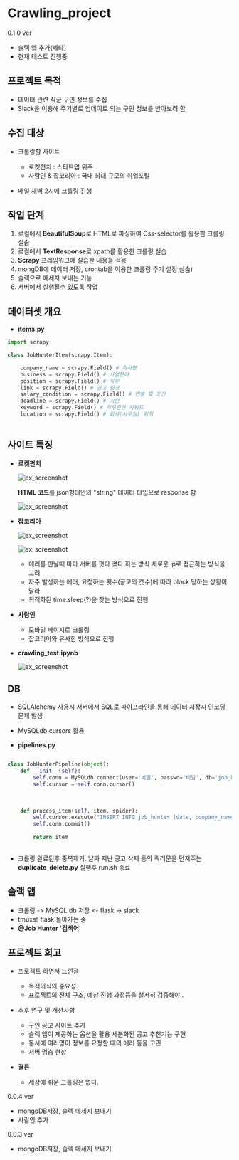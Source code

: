 # Crawling_project
0.1.0 ver
- 슬랙 앱 추가(베타)
- 현재 테스트 진행중

## 프로젝트 목적

- 데이터 관련 직군 구인 정보를 수집
- Slack을 이용해 주기별로 업데이트 되는 구인 정보를 받아보려 함


## 수집 대상

- 크롤링할 사이트
  - 로켓펀치 : 스타트업 위주
  - 사람인 & 잡코리아 : 국내 최대 규모의 취업포털
 
- 매일 새벽 2시에 크롤링 진행

## 작업 단계

  1. 로컬에서 **BeautifulSoup**로 HTML로 파싱하여 Css-selector를 활용한 크롤링 실습
  2. 로컬에서 **TextResponse**로 xpath를 활용한 크롤링 실습
  3. **Scrapy** 프레임워크에 실습한 내용을 적용
  4. mongDB에 데이터 저장, crontab을 이용한 크롤링 주기 설정 실습)
  5. 슬랙으로 메세지 보내는 기능 
  6. 서버에서 실행될수 있도록 작업 


## 데이터셋 개요

- **items.py**
```python
import scrapy

class JobHunterItem(scrapy.Item):

    company_name = scrapy.Field() # 회사명
    business = scrapy.Field() # 사업분야
    position = scrapy.Field() # 직무
    link = scrapy.Field() # 공고 링크
    salary_condition = scrapy.Field() # 연봉 및 조건
    deadline = scrapy.Field() # 기한
    keyword = scrapy.Field() # 직무관련 키워드
    location = scrapy.Field() # 회사(사무실) 위치
    
``` 


## 사이트 특징

- **로켓펀치** 

  ![ex_screenshot](./img/rocketpunch.png)

  **HTML 코드**를 json형태안의 "string" 데이터 타입으로 response 함
  
  ![ex_screenshot](./img/rocketpunch2.png)



- **잡코리아**

  ![ex_screenshot](./img/jobkorea1.png)
  
  ![ex_screenshot](./img/jobkorea2.png)
  - 에러를 만날때 마다 서버를 껏다 켰다 하는 방식 새로운 ip로 접근하는 방식을 고려
  - 자주 발생하는 에러, 요청하는 횟수(공고의 갯수)에 따라 block 당하는 상황이 달라
  - 최적화된 time.sleep(?)을 찾는 방식으로 진행

- **사람인** 
  - 모바일 페이지로 크롤링
  - 잡코리아와 유사한 방식으로 진행

- **crawling_test.ipynb**

  ![ex_screenshot](./img/saramin.png)


## DB
- SQLAlchemy 사용시 서버에서 SQL로 파이프라인을 통해 데이터 저장시 인코딩 문제 발생
- MySQLdb.cursors 활용

- **pipelines.py**

```python

class JobHunterPipeline(object):
    def __init__(self):
        self.conn = MySQLdb.connect(user='비밀', passwd='비밀', db='job_hunter', host='비밀', charset="utf8", use_unicode=True)
        self.cursor = self.conn.cursor()
        
 
 
    def process_item(self, item, spider):      
        self.cursor.execute("INSERT INTO job_hunter (date, company_name, business, position, link, salary_condition, deadline, keyword, location) VALUES (%s, %s, %s, %s, %s, %s, %s, %s, %s)", (item['date'], item["company_name"].encode('utf-8'), item["business"].encode('utf-8'), item["position"].encode('utf-8'), item["link"].encode('utf-8'), item["salary_condition"].encode('utf-8'), item["deadline"].encode('utf-8'), item["keyword"].encode('utf-8'), item['location'].encode('utf-8')))
        self.conn.commit()
    
        return item 
        
````
- 크롤링 완료된후 중복제거, 날짜 지난 공고 삭제 등의 쿼리문을 던져주는 **duplicate_delete.py** 실행후 run.sh 종료


## 슬랙 앱

 - 크롤링 -> MySQL db 저장 <- flask -> slack
 - tmux로 flask 돌아가는 중
 - **@Job Hunter '검색어'** 


## 프로젝트 회고
 - 프로젝트 하면서 느낀점
   - 목적의식의 중요성
   - 프로젝트의 전체 구조, 예상 진행 과정등을 철저히 검증해야..

 - 추후 연구 및 개선사항
   - 구인 공고 사이트 추가
   - 슬랙 앱이 제공하는 옵션을 활용 세분화된 공고 추천기능 구현
   - 동시에 여러명이 정보를 요청할 때의 에러 등을 고민
   - 서버 멈춤 현상 
   
 - **결론**
   - 세상에 쉬운 크롤링은 없다.

  
  
  
  
0.0.4 ver
- mongoDB저장, 슬렉 메세지 보내기
- 사람인 추가

0.0.3 ver
- mongoDB저장, 슬렉 메세지 보내기

